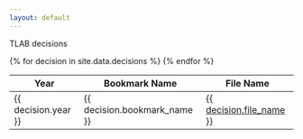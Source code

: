 ```yaml
---
layout: default
---
```


TLAB decisions

<table>
  <thead>
    <tr>
      <th>Year</th>
      <th>Bookmark Name</th>
      <th>File Name</th>
    </tr>
  </thead>
  <tbody>
    {% for decision in site.data.decisions %}
      <tr>
        <td>{{ decision.year }}</td>
        <td>{{ decision.bookmark_name }}</td>
        <!-- Update the link to point to the correct file location -->
        <td><a href="{{ site.baseurl }}/assets/tlab-decisions/{{decision.year}}/{{ decision.file_name }}">{{ decision.file_name }}</a></td>
      </tr>
    {% endfor %}
  </tbody>
</table>